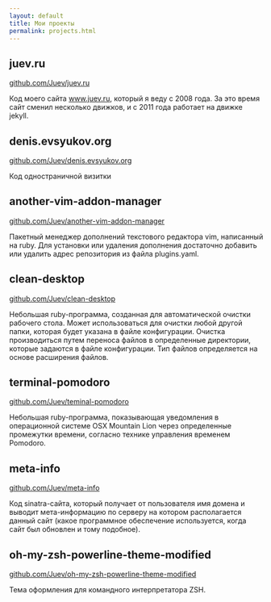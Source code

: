 ```yaml
---
layout: default
title: Мои проекты
permalink: projects.html
---
```


## juev.ru

[github.com/Juev/juev.ru](https://github.com/Juev/juev.ru)

Код моего сайта www.juev.ru, который я веду с 2008 года. За это время сайт сменил несколько движков, и с 2011 года работает на движке jekyll.

## denis.evsyukov.org

[github.com/Juev/denis.evsyukov.org](https://github.com/Juev/denis.evsyukov.org)

Код одностраничной визитки

## another-vim-addon-manager

[github.com/Juev/another-vim-addon-manager](https://github.com/Juev/another-vim-addon-manager)

Пакетный менеджер дополнений текстового редактора vim, написанный на ruby. Для установки или удаления дополнения достаточно добавить или удалить адрес репозитория из файла plugins.yaml.

## clean-desktop

[github.com/Juev/clean-desktop](https://github.com/Juev/clean-desktop)

Небольшая ruby-программа, созданная для автоматической очистки рабочего стола. Может использоваться для очистки любой другой папки, которая будет указана в файле конфигурации. Очистка производиться путем переноса файлов в определенные директории, которые задаются в файле конфигурации. Тип файлов определяется на основе расширения файлов.

## terminal-pomodoro

[github.com/Juev/teminal-pomodoro](https://github.com/Juev/terminal-pomodoro)

Небольшая ruby-программа, показывающая уведомления в операционной системе OSX Mountain Lion через определенные промежутки времени, согласно технике управления временем Pomodoro.

## meta-info

[github.com/Juev/meta-info](https://github.com/Juev/meta-info)

Код sinatra-сайта, который получает от пользователя имя домена и выводит мета-информацию по серверу на котором располагается данный сайт (какое программное обеспечение используется, когда сайт был обновлен и тому подобное).

## oh-my-zsh-powerline-theme-modified

[github.com/Juev/oh-my-zsh-powerline-theme-modified](https://github.com/Juev/oh-my-zsh-powerline-theme-modified)

Тема оформления для командного интерпретатора ZSH.
